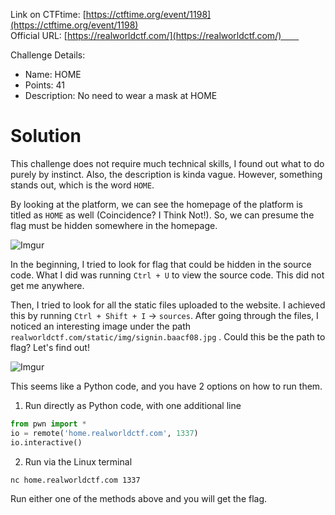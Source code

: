Link on CTFtime: [https://ctftime.org/event/1198](https://ctftime.org/event/1198)  
Official URL: [https://realworldctf.com/](https://realworldctf.com/)    


Challenge Details:
- Name: HOME
- Points: 41
- Description: No need to wear a mask at HOME

# Solution  
This challenge does not require much technical skills, I found out what to do purely by instinct. Also, the description is kinda vague. However, something stands out, which is the word `HOME`. 

By looking at the platform, we can see the homepage of the platform is titled as `HOME` as well (Coincidence? I Think Not!). So, we can presume the flag must be hidden somewhere in the homepage. 

![Imgur](https://i.imgur.com/sWvXe0N.png)

In the beginning, I tried to look for flag that could be hidden in the source code. What I did was running `Ctrl + U` to view the source code. This did not get me anywhere. 

Then, I tried to look for all the static files uploaded to the website. I achieved this by running `Ctrl + Shift + I` → `sources`. After going through the files, I noticed an interesting image under the path `realworldctf.com/static/img/signin.baacf08.jpg` . Could this be the path to flag? Let's find out!

![Imgur](https://i.imgur.com/Wb90IJb.png)

This seems like a Python code, and you have 2 options on how to run them.

1. Run directly as Python code, with one additional line
```python
from pwn import *
io = remote('home.realworldctf.com', 1337)
io.interactive() 
```

2. Run via the Linux terminal
```bash
nc home.realworldctf.com 1337
```

Run either one of the methods above and you will get the flag.
